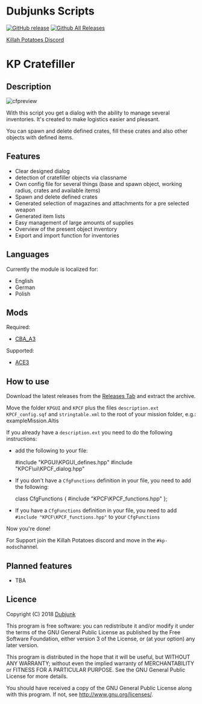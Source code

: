 # Dubjunks Scripts
[![GitHub release](https://img.shields.io/github/release/KillahPotatoes/dubjunks-scripts.svg)](https://github.com/KillahPotatoes/dubjunks-scripts/releases)
[![Github All Releases](https://img.shields.io/github/downloads/KillahPotatoes/dubjunks-scripts/total.svg)](https://github.com/KillahPotatoes/dubjunks-scripts)

[Killah Potatoes Discord](https://discord.gg/fjSPn8t)

# KP Cratefiller

## Description
![cfpreview](https://i.imgur.com/f1SBQzP.jpg)

With this script you get a dialog with the ability to manage several inventories. It's created to make logistics easier and pleasant.

You can spawn and delete defined crates, fill these crates and also other objects with defined items.

## Features

* Clear designed dialog
* detection of cratefiller objects via classname
* Own config file for several things (base and spawn object, working radius, crates and available items)
* Spawn and delete defined crates
* Generated selection of magazines and attachments for a pre selected weapon
* Generated item lists
* Easy management of large amounts of supplies
* Overview of the present object inventory
* Export and import function for inventories

## Languages

Currently the module is localized for:
* English
* German
* Polish

## Mods

Required:
* [CBA_A3](https://steamcommunity.com/workshop/filedetails/?id=450814997)

Supported:
* [ACE3](https://steamcommunity.com/sharedfiles/filedetails/?id=463939057)

## How to use

Download the latest releases from the [Releases Tab](https://github.com/KillahPotatoes/dubjunks-scripts/releases) and extract the archive.

Move the folder `KPGUI` and `KPCF` plus the files `description.ext` `KPCF_config.sqf` and `stringtable.xml` to the root of your mission folder, e.g.: exampleMission.Altis

If you already have a `description.ext` you need to do the following instructions:

* add the following to your file:

    #include "KPGUI\KPGUI_defines.hpp"
    #include "KPCF\ui\KPCF_dialog.hpp"

* If you don't have a `CfgFunctions` definition in your file, you need to add the following:

    class CfgFunctions {
        #include "KPCF\KPCF_functions.hpp"
    };

* If you have a `CfgFunctions` definition in your file, you need to add `#include "KPCF\KPCF_functions.hpp"` to your `CfgFunctions`

Now you're done!

For Support join the Killah Potatoes discord and move in the `#kp-mods`channel.

## Planned features

* TBA

## Licence
Copyright (C) 2018 [Dubjunk](https://github.com/Dubjunk)

This program is free software: you can redistribute it and/or modify it under the terms of the GNU General Public License as published by the Free Software Foundation, either version 3 of the License, or (at your option) any later version.

This program is distributed in the hope that it will be useful, but WITHOUT ANY WARRANTY; without even the implied warranty of MERCHANTABILITY or FITNESS FOR A PARTICULAR PURPOSE. See the GNU General Public License for more details.

You should have received a copy of the GNU General Public License along with this program. If not, see http://www.gnu.org/licenses/.
